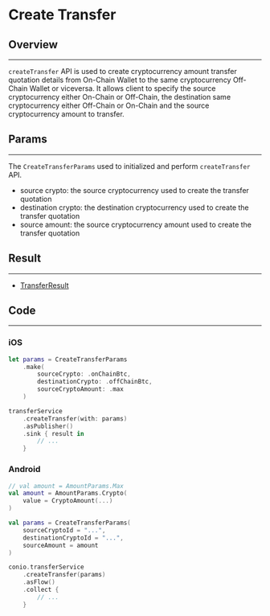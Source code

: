 # Create Transfer 

## Overview
---
`createTransfer` API is used to create cryptocurrency amount transfer quotation details from On-Chain Wallet to the same cryptocurrency Off-Chain Wallet or viceversa. It allows client to specify the source cryptocurrency either On-Chain or Off-Chain, the destination same cryptocurrency either Off-Chain or On-Chain and the source cryptocurrency amount to transfer.

## Params
---
The `CreateTransferParams` used to initialized and perform `createTransfer` API.

- source crypto: the source cryptocurrency used to create the transfer quotation
- destination crypto: the destination cryptocurrency used to create the transfer quotation
- source amount: the source cryptocurrency amount used to create the transfer quotation

## Result
---
- [TransferResult](TransferResult.md)

## Code
---
### iOS
```swift
let params = CreateTransferParams
    .make(
        sourceCrypto: .onChainBtc,
        destinationCrypto: .offChainBtc,
        sourceCryptoAmount: .max
    )

transferService
    .createTransfer(with: params)
    .asPublisher()
    .sink { result in
        // ...
    }
```

### Android
```kotlin
// val amount = AmountParams.Max
val amount = AmountParams.Crypto(
    value = CryptoAmount(...)
)

val params = CreateTransferParams(
    sourceCryptoId = "...",
    destinationCryptoId = "...",
    sourceAmount = amount
)

conio.transferService
    .createTransfer(params)
    .asFlow()
    .collect {
        // ...
    }
```